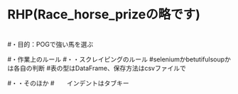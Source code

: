 # RHP(Race_horse_prizeの略です)

#
#・目的：POGで強い馬を選ぶ

#・作業上のルール
#・・スクレイピングのルール
#seleniumかbetutifulsoupかは各自の判断
#表の型はDataFrame、保存方法はcsvファイルで

#・・そのほか
#　　インデントはタブキー
#

